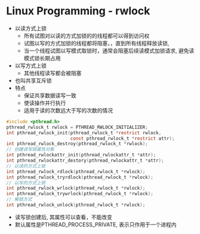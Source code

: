 # Linux Programming - rwlock

- 以读方式上锁
  - 所有试图对以读的方式加锁的的线程都可以得到访问权
  - 试图以写的方式加锁的线程都将阻塞，，直到所有线程释放读锁, 
  - 当一个线程试图以写模式取锁时，通常会阻塞后续读模式加锁请求, 避免读模式锁长期占用
- 以写方式上锁 
  - 其他线程读写都会被阻塞
- 也叫共享互斥锁  
- 特点
  - 保证共享数据读写一致
  - 使读操作并行执行
  - 适用于读的次数远大于写的次数的情况

```c
#include <pthread.h>
pthread_rwlock_t rwlock = PTHREAD_RWLOCK_INITIALIZER;
int pthread_rwlock_init(pthread_rwlock_t *restrict rwlock,
                        const pthread_rwlock_t *restrict attr);
int pthread_rwlock_destroy(pthread_rwlock_t *rwlock);  
// 创建读写锁属性对象
int pthread_rwlockattr_init(pthread_rwlockattr_t *attr);
int pthread_rwlockattr_destory(pthread_rwlockattr_t *attr);
// 以读的方式上锁
int pthread_rwlock_rdlock(pthread_rwlock_t *rwlock);
int pthread_rwlock_tryrdlock(pthread_rwlock_t *rwlock);
// 以写的方式上锁
int pthread_rwlock_wrlock(pthread_rwlock_t *rwlock);
int pthread_rwlock_trywrlock(pthread_rwlock_t *rwlock);
// 解锁方式
int pthread_rwlock_unlock(pthread_rwlock_t *rwlock);
```

- 读写锁创建后, 其属性可以查看，不能改变
-  默认属性是PTHREAD_PROCESS_PRIVATE, 表示只作用于一个进程内

